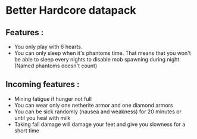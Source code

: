 # Better Hardcore  datapack

## Features : 

- You only play with 6 hearts.
- You can only sleep when it's phantoms time. That means that you won't be able to sleep every nights to disable mob spawning during night. (Named phantoms doesn't count)



## Incoming features : 

- Mining fatigue if hunger not full
- You can wear only one netherite armor and one diamond armors
- You can be sick randomly (nausea and weakness) for 20 minutes or until you heal with milk
- Taking fall damage will damage your feet and give you slowness for a short time